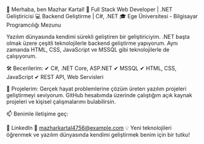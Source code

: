 👋 Merhaba, ben Mazhar Kartal!
🚀 Full Stack Web Developer | .NET Geliştiricisi
💻 Backend Geliştirme | C#, .NET
🎓 Ege Üniversitesi - Bilgisayar Programcılığı Mezunu

Yazılım dünyasında kendimi sürekli geliştiren bir geliştiriciyim. .NET başta olmak üzere çeşitli teknolojilerle backend geliştirme yapıyorum. Aynı zamanda HTML, CSS, JavaScript ve MSSQL gibi teknolojilerle de çalışıyorum.

🛠️ Becerilerim:
✔ C#, .NET Core, ASP.NET
✔ MSSQL
✔ HTML, CSS, JavaScript
✔ REST API, Web Servisleri

📌 Projelerim:
Gerçek hayat problemlerine çözüm üreten yazılım projeleri geliştirmeyi seviyorum. GitHub hesabımda üzerinde çalıştığım açık kaynak projeleri ve kişisel çalışmalarımı bulabilirsin.

📫 Benimle iletişime geç:

💼 LinkedIn
📧 mazharkartal4756@example.com
💡 Yeni teknolojileri öğrenmek ve yazılım dünyasında kendimi geliştirmek benim için bir tutku!

<!---
Mazharkartal/Mazharkartal is a ✨ special ✨ repository because its `README.md` (this file) appears on your GitHub profile.
You can click the Preview link to take a look at your changes.
--->
